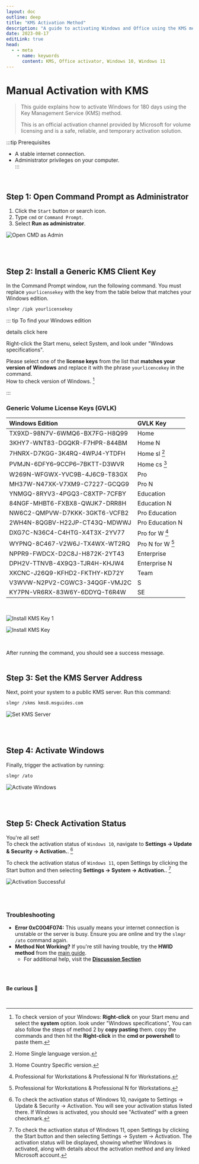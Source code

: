 ```yaml
---
layout: doc
outline: deep
title: "KMS Activation Method"
description: "A guide to activating Windows and Office using the KMS method."
date: 2023-08-17
editLink: true
head:
  - - meta
    - name: keywords
      content: KMS, Office activator, Windows 10, Windows 11
---
```


# Manual Activation with KMS  

> This guide explains how to activate Windows for 180 days using the Key Management Service (KMS) method.
>
> This is an official activation channel provided by Microsoft for volume licensing and is a safe, reliable, and temporary activation solution.  

:::tip Prerequisites
- A stable internet connection.
- Administrator privileges on your computer.  
:::

<br/>  

## Step 1: Open Command Prompt as Administrator

1.  Click the `Start` button or search icon.
2.  Type `cmd` or `Command Prompt`.
3.  Select **Run as administrator**.

![Open CMD as Admin](https://github.com/user-attachments/assets/4465a2d3-6c93-4ee1-bb63-94ab7b8e06ac)  

<br><br/>  

## Step 2: Install a Generic KMS Client Key

In the Command Prompt window, run the following command. You must replace `yourlicensekey` with the key from the table below that matches your Windows edition.   

```bash
slmgr /ipk yourlicensekey
```  

::: tip To find your Windows edition  

details click here

Right-click the Start menu, select System, and look under "Windows specifications".   

 Please select one of the **license keys** from the list that **matches your version of Windows** and replace it with the phrase `yourlicencekey` in the command.    
 How to check version of Windows. [^3]

:::  


### Generic Volume License Keys (GVLK)

| Windows Edition        | GVLK Key                      |
|:-----------------------|:------------------------------|
| TX9XD-98N7V-6WMQ6-BX7FG-H8Q99 	|       Home       	|
| 3KHY7-WNT83-DGQKR-F7HPR-844BM 	|      Home N      	|
| 7HNRX-D7KGG-3K4RQ-4WPJ4-YTDFH 	|   Home sl [^6]   	|
| PVMJN-6DFY6–9CCP6–7BKTT-D3WVR 	|   Home cs [^7]   	|
| W269N-WFGWX-YVC9B-4J6C9-T83GX 	|        Pro       	|
| MH37W-N47XK-V7XM9-C7227-GCQG9 	|       Pro N      	|
| YNMGQ-8RYV3-4PGQ3-C8XTP-7CFBY 	|     Education    	|
| 84NGF-MHBT6-FXBX8-QWJK7-DRR8H 	|    Education N   	|
| NW6C2-QMPVW-D7KKK-3GKT6-VCFB2 	|   Pro Education  	|
| 2WH4N-8QGBV-H22JP-CT43Q-MDWWJ 	|  Pro Education N 	|
| DXG7C-N36C4-C4HTG-X4T3X-2YV77 	|  Pro for W [^8]  	|
| WYPNQ-8C467-V2W6J-TX4WX-WT2RQ 	| Pro N for W [^8] 	|
| NPPR9-FWDCX-D2C8J-H872K-2YT43 	|    Enterprise    	|
| DPH2V-TTNVB-4X9Q3-TJR4H-KHJW4 	|   Enterprise N   	|
| XKCNC-J26Q9-KFHD2-FKTHY-KD72Y 	|       Team       	|
| V3WVW-N2PV2-CGWC3-34QGF-VMJ2C 	|         S        	|
| KY7PN-VR6RX-83W6Y-6DDYQ-T6R4W 	|        SE        	|

<br/>  

![Install KMS Key 1](https://github.com/user-attachments/assets/d5d93702-7865-4552-85d0-6916b1331bc0)

![Install KMS Key](https://github.com/user-attachments/assets/50c23cad-7690-49fb-bf1c-d1c7cc66f0fe)

<br/>  

After running the command, you should see a success message.  <br><br/>  


## Step 3: Set the KMS Server Address

Next, point your system to a public KMS server. Run this command:   

```bash
slmgr /skms kms8.msguides.com
```

![Set KMS Server](https://github.com/user-attachments/assets/edd0835f-c314-4ef8-a87d-a33e29f3f7c0)  

<br><br/>  

## Step 4: Activate Windows

Finally, trigger the activation by running:   

```bash
slmgr /ato
```  

![Activate Windows](https://github.com/user-attachments/assets/95e014e5-8946-4036-84ca-77ebb6122b1b)  

<br><br/>  

## Step 5: Check Activation Status

You're all set!  
To check the activation status of `Windows 10`, navigate to **Settings → Update & Security → Activation.**.  [^4]  

To check the activation status of `Windows 11`, open Settings by clicking the Start button and then selecting **Settings → System → Activation.**. [^5]  

![Activation Successful](https://github.com/user-attachments/assets/da52f1bb-79c9-45db-bade-a0f56cd0a739)  

<br><br/>  

### Troubleshooting

- **Error 0xC004F074:** This usually means your internet connection is unstable or the server is busy. Ensure you are online and try the `slmgr /ato` command again.
- **Method Not Working?** If you're still having trouble, try the **HWID method** from the [main guide](./index).  
  - For additional help, visit the **[Discussion Section][2]**

<br><br/>  

**Be curious 🤍**

<br/>  

[^1]: 10 Ways to run PowerShell in windows [read here][1].

[^2]: Another easiest way to run PowerShell: **Right-click** on your Start menu to trigger the quick link menu and select **Windows Terminal (admin)** at win11 or **Windows powershell (admin)** at win 10 in the menu list.

[^3]: To check version of your Windows: **Right-click** on your Start menu and select the **system** option. look under "Windows specifications", You can also follow the steps of method 2 by **copy pasting** them. copy the commands and then hit the **Right-click** in the **cmd or powershell** to paste them.

[^4]: To check the activation status of Windows 10, navigate to Settings → Update & Security → Activation. You will see your activation status listed there. If Windows is activated, you should see "Activated" with a green checkmark.  

[^5]: To check the activation status of Windows 11, open Settings by clicking the Start button and then selecting Settings → System → Activation. The activation status will be displayed, showing whether Windows is activated, along with details about the activation method and any linked Microsoft account.

[^6]: Home Single language version.

[^7]: Home Country Specific version.

[^8]: Professional for Workstations & Professional N for Workstations.

[rainbow]: https://github.com/NiREvil/vless/assets/126243832/1aca7f5d-6495-44b7-aced-072bae52f256
[1]: https://www.minitool.com/news/open-windows-11-powershell.html
[2]: https://github.com/NiREvil/windows-activation/discussions/new/choose
[3]: mailto:diana.clk01@gmail.com
